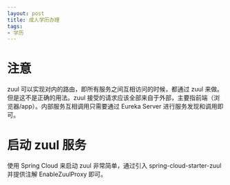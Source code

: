 ```yaml
---
layout: post
title: 成人学历办理
tags:
- 学历
---
```



# 注意
zuul 可以实现对内的路由，即所有服务之间互相访问的时候，都通过 zuul 来做。但是这不是正确的用法。zuul 接受的请求应该全部来自于外部，主要指前端（浏览器/app）。内部服务互相调用只需要通过 Eureka Server 进行服务发现和调用即可。

# 启动 zuul 服务
 使用 Spring Cloud 来启动 zuul 非常简单，通过引入 spring-cloud-starter-zuul 并提供注解 EnableZuulProxy 即可。

